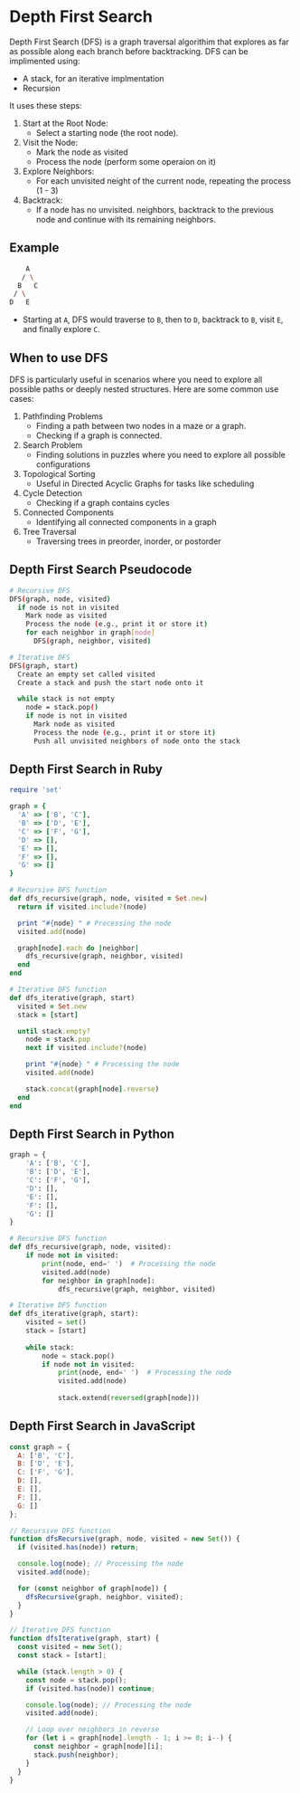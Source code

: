 # Depth First Search

Depth First Search (DFS) is a graph traversal algorithim that explores as far as possible along each branch before backtracking.
DFS can be implimented using:
 - A stack, for an iterative implmentation
 - Recursion 

It uses these steps:
1. Start at the Root Node:
    - Select a starting node (the root node).
2. Visit the Node:
    - Mark the node as visited
    - Process the node (perform some operaion on it)
3. Explore Neighbors:
    - For each unvisited neight of the current node, repeating the process (1 - 3)
4. Backtrack:
    - If a node has no unvisited. neighbors, backtrack to the previous node and continue with its remaining neighbors.

## Example
```bash
    A
   / \
  B   C
 / \
D   E
```
- Starting at `A`, DFS would traverse to `B`, then to `D`, backtrack to `B`, visit `E`, and finally explore `C`.

## When to use DFS
DFS is particularly useful in scenarios where you need to explore all possible paths or deeply nested structures. Here are some common use cases:
1. Pathfinding Problems
    - Finding a path between two nodes in a maze or a graph.
    - Checking if a graph is connected.
2. Search Problem
    - Finding solutions in puzzles where you need to explore all possible configurations
3. Topological Sorting
    - Useful in Directed Acyclic Graphs for tasks like scheduling
4. Cycle Detection
    - Checking if a graph contains cycles
5. Connected Components
    - Identifying all connected components in a graph
6. Tree Traversal
    - Traversing trees in preorder, inorder, or postorder

## Depth First Search Pseudocode
```bash
# Recursive DFS
DFS(graph, node, visited)
  if node is not in visited
    Mark node as visited
    Process the node (e.g., print it or store it)
    for each neighbor in graph[node]
      DFS(graph, neighbor, visited)

# Iterative DFS 
DFS(graph, start)
  Create an empty set called visited
  Create a stack and push the start node onto it

  while stack is not empty
    node = stack.pop()
    if node is not in visited
      Mark node as visited
      Process the node (e.g., print it or store it)
      Push all unvisited neighbors of node onto the stack
```

## Depth First Search in Ruby
```ruby
require 'set'

graph = {
  'A' => ['B', 'C'],
  'B' => ['D', 'E'],
  'C' => ['F', 'G'],
  'D' => [],
  'E' => [],
  'F' => [],
  'G' => []
}

# Recursive DFS function
def dfs_recursive(graph, node, visited = Set.new)
  return if visited.include?(node)

  print "#{node} " # Processing the node
  visited.add(node)

  graph[node].each do |neighbor|
    dfs_recursive(graph, neighbor, visited)
  end
end

# Iterative DFS function
def dfs_iterative(graph, start)
  visited = Set.new
  stack = [start]

  until stack.empty?
    node = stack.pop
    next if visited.include?(node)

    print "#{node} " # Processing the node
    visited.add(node)

    stack.concat(graph[node].reverse)
  end
end
```

## Depth First Search in Python
```python
graph = {
    'A': ['B', 'C'],
    'B': ['D', 'E'],
    'C': ['F', 'G'],
    'D': [],
    'E': [],
    'F': [],
    'G': []
}

# Recursive DFS function
def dfs_recursive(graph, node, visited):
    if node not in visited:
        print(node, end=' ')  # Processing the node
        visited.add(node)
        for neighbor in graph[node]:
            dfs_recursive(graph, neighbor, visited)

# Iterative DFS function
def dfs_iterative(graph, start):
    visited = set()
    stack = [start]
    
    while stack:
        node = stack.pop()
        if node not in visited:
            print(node, end=' ')  # Processing the node
            visited.add(node)
  
            stack.extend(reversed(graph[node]))
```

## Depth First Search in JavaScript
```javascript
const graph = {
  A: ['B', 'C'],
  B: ['D', 'E'],
  C: ['F', 'G'],
  D: [],
  E: [],
  F: [],
  G: []
};

// Recursive DFS function
function dfsRecursive(graph, node, visited = new Set()) {
  if (visited.has(node)) return;

  console.log(node); // Processing the node
  visited.add(node);

  for (const neighbor of graph[node]) {
    dfsRecursive(graph, neighbor, visited);
  }
}

// Iterative DFS function
function dfsIterative(graph, start) {
  const visited = new Set();
  const stack = [start];

  while (stack.length > 0) {
    const node = stack.pop();
    if (visited.has(node)) continue;

    console.log(node); // Processing the node
    visited.add(node);

    // Loop over neighbors in reverse
    for (let i = graph[node].length - 1; i >= 0; i--) {
      const neighbor = graph[node][i];
      stack.push(neighbor);
    }
  }
}
```